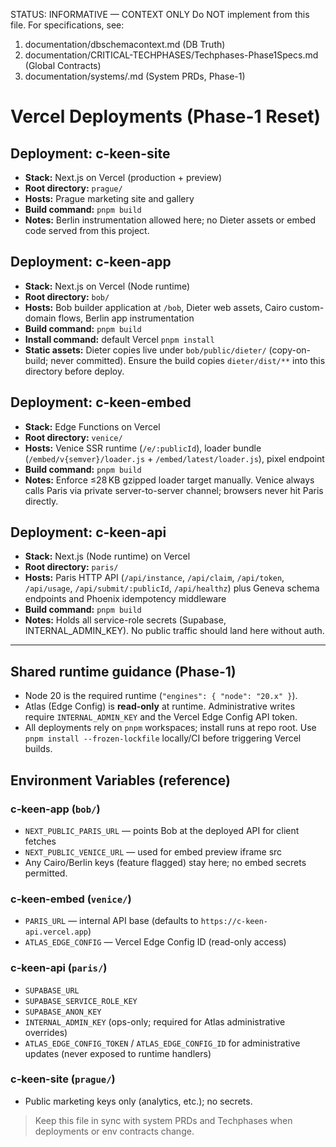 STATUS: INFORMATIVE — CONTEXT ONLY
Do NOT implement from this file. For specifications, see:
1) documentation/dbschemacontext.md (DB Truth)
2) documentation/CRITICAL-TECHPHASES/Techphases-Phase1Specs.md (Global Contracts)
3) documentation/systems/<System>.md (System PRDs, Phase-1)

# Vercel Deployments (Phase-1 Reset)

## Deployment: c-keen-site
- **Stack:** Next.js on Vercel (production + preview)
- **Root directory:** `prague/`
- **Hosts:** Prague marketing site and gallery
- **Build command:** `pnpm build`
- **Notes:** Berlin instrumentation allowed here; no Dieter assets or embed code served from this project.

## Deployment: c-keen-app
- **Stack:** Next.js on Vercel (Node runtime)
- **Root directory:** `bob/`
- **Hosts:** Bob builder application at `/bob`, Dieter web assets, Cairo custom-domain flows, Berlin app instrumentation
- **Build command:** `pnpm build`
- **Install command:** default Vercel `pnpm install`
- **Static assets:** Dieter copies live under `bob/public/dieter/` (copy-on-build; never committed). Ensure the build copies `dieter/dist/**` into this directory before deploy.

## Deployment: c-keen-embed
- **Stack:** Edge Functions on Vercel
- **Root directory:** `venice/`
- **Hosts:** Venice SSR runtime (`/e/:publicId`), loader bundle (`/embed/v{semver}/loader.js` + `/embed/latest/loader.js`), pixel endpoint
- **Build command:** `pnpm build`
- **Notes:** Enforce ≤28 KB gzipped loader target manually. Venice always calls Paris via private server-to-server channel; browsers never hit Paris directly.

## Deployment: c-keen-api
- **Stack:** Next.js (Node runtime) on Vercel
- **Root directory:** `paris/`
- **Hosts:** Paris HTTP API (`/api/instance`, `/api/claim`, `/api/token`, `/api/usage`, `/api/submit/:publicId`, `/api/healthz`) plus Geneva schema endpoints and Phoenix idempotency middleware
- **Build command:** `pnpm build`
- **Notes:** Holds all service-role secrets (Supabase, INTERNAL_ADMIN_KEY). No public traffic should land here without auth.

---

## Shared runtime guidance (Phase-1)
- Node 20 is the required runtime (`"engines": { "node": "20.x" }`).
- Atlas (Edge Config) is **read-only** at runtime. Administrative writes require `INTERNAL_ADMIN_KEY` and the Vercel Edge Config API token.
- All deployments rely on `pnpm` workspaces; install runs at repo root. Use `pnpm install --frozen-lockfile` locally/CI before triggering Vercel builds.

## Environment Variables (reference)

### c-keen-app (`bob/`)
- `NEXT_PUBLIC_PARIS_URL` — points Bob at the deployed API for client fetches
- `NEXT_PUBLIC_VENICE_URL` — used for embed preview iframe src
- Any Cairo/Berlin keys (feature flagged) stay here; no embed secrets permitted.

### c-keen-embed (`venice/`)
- `PARIS_URL` — internal API base (defaults to `https://c-keen-api.vercel.app`)
- `ATLAS_EDGE_CONFIG` — Vercel Edge Config ID (read-only access)

### c-keen-api (`paris/`)
- `SUPABASE_URL`
- `SUPABASE_SERVICE_ROLE_KEY`
- `SUPABASE_ANON_KEY`
- `INTERNAL_ADMIN_KEY` (ops-only; required for Atlas administrative overrides)
- `ATLAS_EDGE_CONFIG_TOKEN` / `ATLAS_EDGE_CONFIG_ID` for administrative updates (never exposed to runtime handlers)

### c-keen-site (`prague/`)
- Public marketing keys only (analytics, etc.); no secrets.

> Keep this file in sync with system PRDs and Techphases when deployments or env contracts change.
